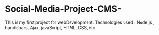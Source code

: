 # Social-Media-Project-CMS-
This is my first project for webDevelopment. Technologies used : Node.js , handlebars, Ajax, javaScript, HTML, CSS, etc. 
